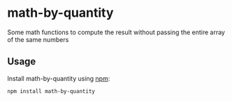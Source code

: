 # math-by-quantity

Some math functions to compute the result without passing the entire array of the same numbers

## Usage

Install math-by-quantity using [npm]():

    npm install math-by-quantity
